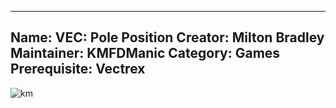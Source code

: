 -----------------------
Name: VEC: Pole Position
Creator: Milton Bradley
Maintainer: KMFDManic
Category: Games
Prerequisite: Vectrex
-----------------------
![km](https://i.imgur.com/TXKg5ER.png)
